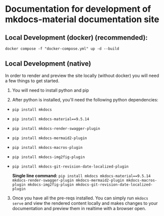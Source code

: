 
# Documentation for development of mkdocs-material documentation site

## Local Development (docker) (recommended):

`docker compose -f "docker-compose.yml" up -d --build`

## Local Development (native)

In order to render and preview the site locally (without docker) you will need a few things to get started. 

1) You will need to install python and pip

2) After python is installed, you'll need the following python dependencies:
- `pip install mkdocs`
- `pip install mkdocs-material==9.5.14`
- `pip install mkdocs-render-swagger-plugin`
- `pip install mkdocs-mermaid2-plugin`
- `pip install mkdocs-macros-plugin`
- `pip install mkdocs-img2fig-plugin`
- `pip install mkdocs-git-revision-date-localized-plugin`

  **Single line command:** `pip install mkdocs mkdocs-material==9.5.14 mkdocs-render-swagger-plugin mkdocs-mermaid2-plugin mkdocs-macros-plugin mkdocs-img2fig-plugin mkdocs-git-revision-date-localized-plugin`

3) Once you have all the pre-reqs installed. You can simply run `mkdocs serve` and view the rendered content locally and makes changes to your documentation and preview them in realtime with a browser open. 
